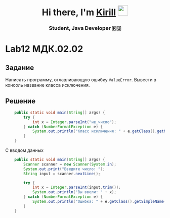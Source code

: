 <h1 align="center">Hi there, I'm <a href="https://www.example.com" target="_blank">Kirill</a> 
<img src="https://github.com/blackcater/blackcater/raw/main/images/Hi.gif" height="32"/></h1>

<h3 align="center"> Student, Java Developer 🇷🇺 </h3>

# Lab12 МДК.02.02

## Задание

Написать программу, отлавливающую ошибку `ValueError`. Вывести в консоль название класса исключения.

## Решение 

```java 
    public static void main(String[] args) {
        try {
            int x = Integer.parseInt("не_число");
        } catch (NumberFormatException e) {
            System.out.println("Класс исключения: " + e.getClass().getName());
        }
    }
```

С вводом данных
```java
    public static void main(String[] args) {
        Scanner scanner = new Scanner(System.in);
        System.out.print("Введите число: ");
        String input = scanner.nextLine();

        try {
            int x = Integer.parseInt(input.trim());
            System.out.println("Вы ввели: " + x);
        } catch (NumberFormatException e) {
            System.out.println("Ошибка: " + e.getClass().getSimpleName());
        }
    }
```

